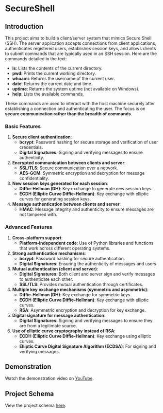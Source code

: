 # SecureShell 

## Introduction

This project aims to build a client/server system that mimics Secure Shell (SSH). The server application accepts connections from client applications, authenticates registered users, establishes session keys, and allows clients to submit commands that are typically used in an SSH session. Here are the commands detailed in the text:

-   **ls**: Lists the contents of the current directory.
-   **pwd**: Prints the current working directory.
-   **whoami**: Returns the username of the current user.
-   **date**: Returns the current date and time.
-   **uptime**: Returns the system uptime (not available on Windows).
-   **help**: Lists the available commands.

These commands are used to interact with the host machine securely after establishing a connection and authenticating the user. The focus is on **secure communication rather than the breadth of commands**.

### Basic Features

1.  **Secure client authentication**:
    -   **bcrypt**: Password hashing for secure storage and verification of user credentials.
    -   **Digital Signatures**: Signing and verifying messages to ensure authenticity.
2.  **Encrypted communication between clients and server**:
    -   **SSL/TLS**: Secure communication over a network.
    -   **AES-GCM**: Symmetric encryption and decryption for message confidentiality.
3.  **New session keys generated for each session**:
    -   **Diffie-Hellman (DH)**: Key exchange to generate new session keys.
    -   **ECDH (Elliptic Curve Diffie-Hellman)**: Key exchange with elliptic curves for generating session keys.
4.  **Message authentication between clients and server**:
    -   **HMAC**: Message integrity and authenticity to ensure messages are not tampered with.

### Advanced Features

1.  **Cross-platform support**:
    -   **Platform-independent code**: Use of Python libraries and functions that work across different operating systems.
2.  **Strong authentication mechanisms**:
    -   **bcrypt**: Password hashing for secure authentication.
    -   **Digital Signatures**: Ensuring the authenticity of messages and users.
3.  **Mutual authentication (client and server)**:
    -   **Digital Signatures**: Both client and server sign and verify messages to authenticate each other.
    -   **SSL/TLS**: Provides mutual authentication through certificates.
4.  **Multiple key exchange mechanisms (symmetric and asymmetric)**:
    -   **Diffie-Hellman (DH)**: Key exchange for symmetric keys.
    -   **ECDH (Elliptic Curve Diffie-Hellman)**: Key exchange with elliptic curves.
    -   **RSA**: Asymmetric encryption and decryption for key exchange.
5.  **Digital signature for message authentication**:
    -   **Digital Signatures**: Signing and verifying messages to ensure they are from a legitimate source.
6.  **Use of elliptic curve cryptography instead of RSA**:
    -   **ECDH (Elliptic Curve Diffie-Hellman)**: Key exchange using elliptic curves.
    -   **Elliptic Curve Digital Signature Algorithm (ECDSA)**: For signing and verifying messages.

## Demonstration

Watch the demonstration video on [YouTube](https://www.youtube.com/watch?v=E1cNaFfcUis).

## Project Schema

View the project schema [here](https://github.com/jmbmartins/SecureShell/blob/main/projectschema.png).
